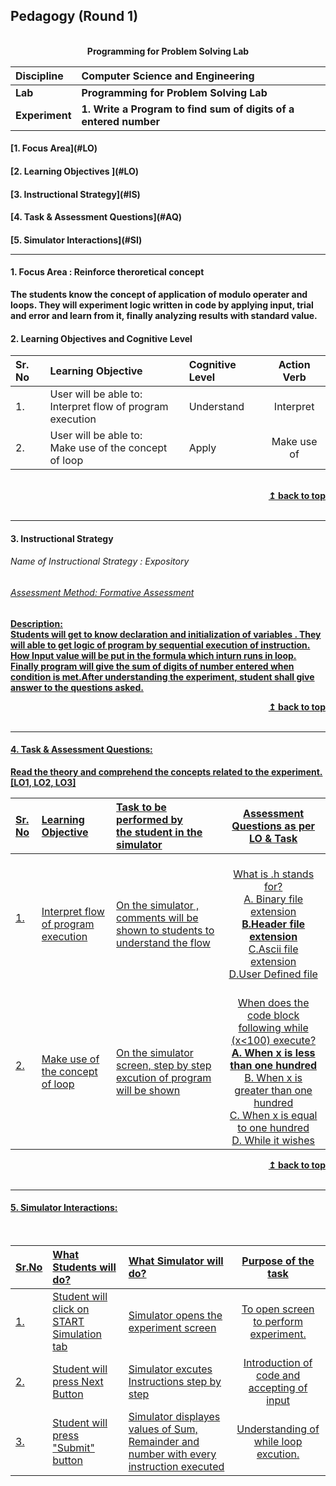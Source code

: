 ## Pedagogy (Round 1)
<p align="center">
<br>
<b> Programming for Problem Solving Lab  <a name="top"></a> <br>
</p>

<b>Discipline | <b>Computer Science and Engineering
:--|:--|
<b> Lab | <b> Programming for Problem Solving Lab 
<b> Experiment|     <b> 1. Write a Program to find sum of digits of a entered number


<h4> [1. Focus Area](#LO)
<h4> [2. Learning Objectives ](#LO)
<h4> [3. Instructional Strategy](#IS)
<h4> [4. Task & Assessment Questions](#AQ)
<h4> [5. Simulator Interactions](#SI)
<hr>

<a name="LO"></a>
#### 1. Focus Area : Reinforce theroretical concept
The students know the concept of application of modulo operater and loops. They will experiment  logic written in code by applying  input, trial and error and learn from it, finally analyzing results with standard value.

#### 2. Learning Objectives and Cognitive Level


Sr. No |	Learning Objective	| Cognitive Level | Action Verb
:--|:--|:--|:-:
1.| User will be able to: <br>Interpret flow  of program execution <br> | Understand | Interpret
2.| User will be able to: <br>Make use of the concept of loop  <br>| Apply | Make use of
<br/>
<div align="right">
    <b><a href="#top">↥ back to top</a></b>
</div>
<br/>
<hr>

<a name="IS"></a>
#### 3. Instructional Strategy
###### Name of Instructional Strategy  : Expository    <u> 
###### Assessment Method: Formative Assessment


<u> <b>Description: </b></u>
<br>
Students will get to know declaration and initialization of variables . They will able to get  logic of program by sequential execution of instruction. How Input value will be put in the formula which inturn runs in loop. Finally program will give the sum of digits of number entered when condition is met.After understanding  the experiment, student shall give answer to the questions asked.
<br/>
<div align="right">
    <b><a href="#top">↥ back to top</a></b>
</div>
<br/>
<hr>

<a name="AQ"></a>
#### 4. Task & Assessment Questions:

Read the theory and comprehend the concepts related to the experiment. [LO1, LO2, LO3]
<br>

Sr. No |	Learning Objective	| Task to be performed by <br> the student  in the simulator | Assessment Questions as per LO & Task
:--|:--|:--|:-:
1.|<br>Interpret flow  of program execution| <br> On the simulator , comments will be shown to students to understand the flow  |<br> What is .h stands for? <br>A. Binary file extension<br> <b>B.Header file extension</b><br> C.Ascii file  extension<br> D.User Defined file | <br>
2.|<br> Make use of the concept of loop | <br>On the simulator screen, step by step excution of program will be shown| <br> When does the code block following while (x<100) execute?<br><b>A. When x is less than one hundred</b><br> B. When x is greater than one hundred<br>  C. When x is equal to one hundred<br>  D. While it wishes |<br> 

<div align="right">
    <b><a href="#top">↥ back to top</a></b>
</div> 
<br/>
<hr>

<a name="SI"></a>

#### 5. Simulator Interactions:
<br>

Sr.No | What Students will do? |	What Simulator will do?	| Purpose of the task
:--|:--|:--|:--:
1.| Student will click on START Simulation tab <br> | Simulator opens the experiment screen <br> | To open screen to perform experiment.
2.| Student will press Next Button <br> | Simulator excutes Instructions step by step <br> | Introduction of code and accepting of input
3.| Student will press "Submit" button <br> | Simulator displayes values of Sum, Remainder and number with every instruction executed<br> | Understanding of while loop excution.


